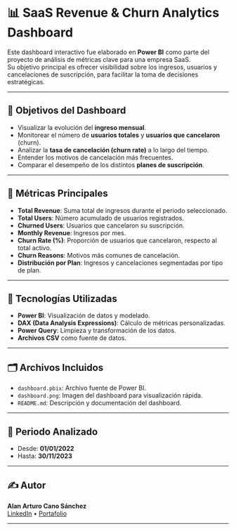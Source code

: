 # 📊 SaaS Revenue & Churn Analytics Dashboard

Este dashboard interactivo fue elaborado en **Power BI** como parte del proyecto de análisis de métricas clave para una empresa SaaS.  
Su objetivo principal es ofrecer visibilidad sobre los ingresos, usuarios y cancelaciones de suscripción, para facilitar la toma de decisiones estratégicas.

---

## 🎯 Objetivos del Dashboard

- Visualizar la evolución del **ingreso mensual**.
- Monitorear el número de **usuarios totales** y **usuarios que cancelaron** (churn).
- Analizar la **tasa de cancelación (churn rate)** a lo largo del tiempo.
- Entender los motivos de cancelación más frecuentes.
- Comparar el desempeño de los distintos **planes de suscripción**.

---

## 📌 Métricas Principales

- **Total Revenue**: Suma total de ingresos durante el periodo seleccionado.
- **Total Users**: Número acumulado de usuarios registrados.
- **Churned Users**: Usuarios que cancelaron su suscripción.
- **Monthly Revenue**: Ingresos por mes.
- **Churn Rate (%)**: Proporción de usuarios que cancelaron, respecto al total activo.
- **Churn Reasons**: Motivos más comunes de cancelación.
- **Distribución por Plan**: Ingresos y cancelaciones segmentadas por tipo de plan.

---

## 🧩 Tecnologías Utilizadas

- **Power BI**: Visualización de datos y modelado.
- **DAX (Data Analysis Expressions)**: Cálculo de métricas personalizadas.
- **Power Query**: Limpieza y transformación de los datos.
- **Archivos CSV** como fuente de datos.

---

## 🗂️ Archivos Incluidos

- `dashboard.pbix`: Archivo fuente de Power BI.
- `dashboard.png`: Imagen del dashboard para visualización rápida.
- `README.md`: Descripción y documentación del dashboard.

---

## 📅 Periodo Analizado

- Desde: **01/01/2022**
- Hasta: **30/11/2023**

---

## ✍️ Autor

**Alan Arturo Cano Sánchez**  
[LinkedIn](www.linkedin.com/in/alan-arturo-cano-sanchez-511855361) • [Portafolio](https://alancanoportafolio.netlify.app/) 

---

